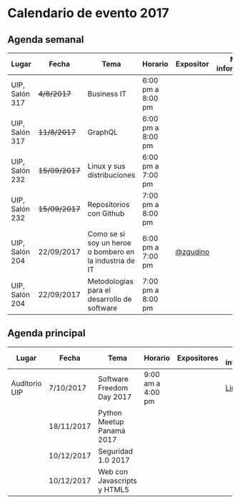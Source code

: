 # Calendario de evento 2017

## Agenda semanal
|     Lugar      |     Fecha      |                          Tema                           |      Horario      |                Expositor                | Mas información |
| -------------- | -------------- | ------------------------------------------------------- | ----------------- | --------------------------------------- | --------------- |
| UIP, Salón 317 | ~~4/8/2017~~   | Business IT                                             | 6:00 pm a 8:00 pm |                                         |                 |
| UIP, Salón 317 | ~~11/8/2017~~  | GraphQL                                                 | 6:00 pm a 8:00 pm |                                         |                 |
| UIP, Salón 232 | ~~15/09/2017~~ | Linux y sus distribuciones                              | 6:00 pm a 7:00 pm |                                         |                 |
| UIP, Salón 232 | ~~15/09/2017~~ | Repositorios con Github                                 | 7:00 pm a 8:00 pm |                                         |                 |
| UIP, Salón 204 | 22/09/2017     | Como se si soy un heroe o bombero en la industria de IT | 6:00 pm a 7:00 pm | [@zgudino](https://twitter.com/zgudino) |                 |
| UIP, Salón 204 | 22/09/2017     | Metodologias para el desarrollo de software             | 7:00 pm a 8:00 pm |                                         |                 |

## Agenda principal
|     Lugar     |   Fecha    |            Tema             |      Horario      | Expositores |                        Mas información                        |
| ------------- | ---------- | --------------------------- | ----------------- | ----------- | ------------------------------------------------------------- |
| Auditorio UIP | 7/10/2017  | Software Freedom Day 2017   | 9:00 am a 4:00 pm |             | [Link](https://github.com/floss-pa/Software-Freedom-Day-2017) |
|               | 18/11/2017 | Python Meetup Panamá 2017   |                   |             |                                                               |
|               | 10/12/2017 | Seguridad 1.0 2017          |                   |             |                                                               |
|               | 10/12/2017 | Web con Javascripts y HTML5 |                   |             |                                                               |
